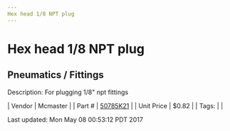 ```yaml
---
Hex head 1/8 NPT plug
---
```


# Hex head 1/8 NPT plug
## Pneumatics / Fittings
Description: 	For plugging 1/8" npt fittings 

| Vendor | Mcmaster | 
| Part # | [50785K21](https://www.mcmaster.com/#50785K21) | 
| Unit Price | $0.82 | 
| Tags: |  | 

Last updated: Mon May 08 00:53:12 PDT 2017